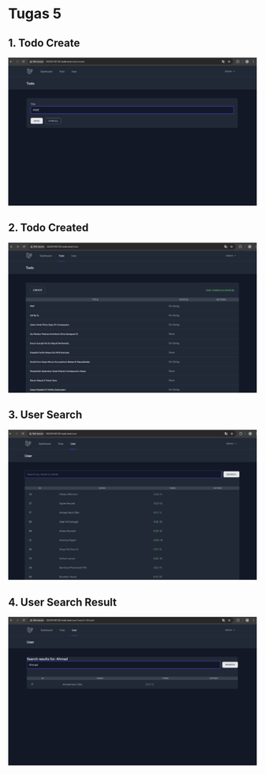 # Tugas 5
 
 ## 1. Todo Create
![alt text](<screenshot/tugas5/Todo Create.png>)
 
 ## 2. Todo Created
![alt text](<screenshot/tugas5/Todo Created.png>)
 
 ## 3. User Search
![alt text](<screenshot/tugas5/User Search.png>)
 
 ## 4. User Search Result
![alt text](<screenshot/tugas5/User Search Result .png>)